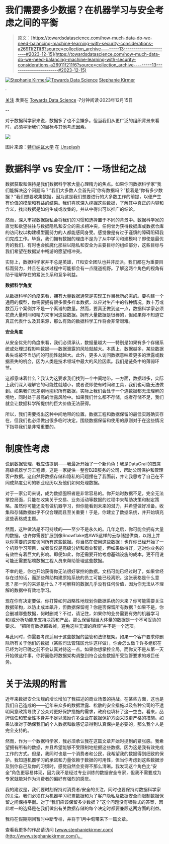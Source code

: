 # 我们需要多少数据？在机器学习与安全考虑之间的平衡

> 原文：[https://towardsdatascience.com/how-much-data-do-we-need-balancing-machine-learning-with-security-considerations-a26911f211f6?source=collection_archive---------13-----------------------#2023-12-15](https://towardsdatascience.com/how-much-data-do-we-need-balancing-machine-learning-with-security-considerations-a26911f211f6?source=collection_archive---------13-----------------------#2023-12-15)

[](https://medium.com/@s.kirmer?source=post_page-----a26911f211f6--------------------------------)[![Stephanie Kirmer](../Images/f9d9ef9167febde974c223dd4d8d6293.png)](https://medium.com/@s.kirmer?source=post_page-----a26911f211f6--------------------------------)[](https://towardsdatascience.com/?source=post_page-----a26911f211f6--------------------------------)[![Towards Data Science](../Images/a6ff2676ffcc0c7aad8aaf1d79379785.png)](https://towardsdatascience.com/?source=post_page-----a26911f211f6--------------------------------) [Stephanie Kirmer](https://medium.com/@s.kirmer?source=post_page-----a26911f211f6--------------------------------)

·

[关注](https://medium.com/m/signin?actionUrl=https%3A%2F%2Fmedium.com%2F_%2Fsubscribe%2Fuser%2Fa8dc77209ef3&operation=register&redirect=https%3A%2F%2Ftowardsdatascience.com%2Fhow-much-data-do-we-need-balancing-machine-learning-with-security-considerations-a26911f211f6&user=Stephanie+Kirmer&userId=a8dc77209ef3&source=post_page-a8dc77209ef3----a26911f211f6---------------------post_header-----------) 发表在 [Towards Data Science](https://towardsdatascience.com/?source=post_page-----a26911f211f6--------------------------------) ·7分钟阅读·2023年12月15日[](https://medium.com/m/signin?actionUrl=https%3A%2F%2Fmedium.com%2F_%2Fvote%2Ftowards-data-science%2Fa26911f211f6&operation=register&redirect=https%3A%2F%2Ftowardsdatascience.com%2Fhow-much-data-do-we-need-balancing-machine-learning-with-security-considerations-a26911f211f6&user=Stephanie+Kirmer&userId=a8dc77209ef3&source=-----a26911f211f6---------------------clap_footer-----------)

--

[](https://medium.com/m/signin?actionUrl=https%3A%2F%2Fmedium.com%2F_%2Fbookmark%2Fp%2Fa26911f211f6&operation=register&redirect=https%3A%2F%2Ftowardsdatascience.com%2Fhow-much-data-do-we-need-balancing-machine-learning-with-security-considerations-a26911f211f6&source=-----a26911f211f6---------------------bookmark_footer-----------)

对于数据科学家来说，数据多了也不会嫌多。但当我们从更广泛的组织背景来看时，必须平衡我们的目标与其他考虑因素。

![](../Images/ccb2f9c84b2ea2ce3ea71f26f3cf42db.png)

图片来源：[特尔纳瓦大学](https://unsplash.com/@trnavskauni?utm_source=medium&utm_medium=referral) 在 [Unsplash](https://unsplash.com/?utm_source=medium&utm_medium=referral)

# 数据科学 vs 安全/IT：一场世纪之战

数据获取和保持是我们数据科学家大量心理精力的焦点。如果你问数据科学家“我们能解决这个问题吗？”我们大多数人会首先问“你有数据吗？”接着是“你有多少数据？”我们想要收集数据，因为这是我们想要进行的大多数工作的前提，以便产生有价值的模型和有益的结果。我们喜欢深入挖掘这些数据，了解其中真正的内容和含义，找出数据是如何生成或收集的，并从中得出可以推广的结论。

然而，深入审视数据隐私会将我们的习惯和选择置于不同的背景中。数据科学家的直觉和欲望往往与数据隐私和安全的需求相冲突。任何曾为获得数据库或数据仓库的访问权以构建模型而努力的人都能感同身受。感觉像是有过于谨慎的障碍阻碍我们完成工作。毕竟，我们拥有数据的理由不是为了从中学习和建模吗？即使是最优秀的我们，有时也会妖魔化那些以隐私和安全为主要目标的组织部分，这些目标与我们希望在数据湖中畅游的愿望相冲突。

实际上，数据科学家并不总是英雄，IT和安全团队也并非反派。我们都在为重要目标而努力，并且在追求过程中可能都会有一点隧道视野。了解这两个角色的视角有助于理解存在的紧张关系和竞争利益。

**数据科学角度**

从数据科学的角度来看，拥有大量数据通常是实现工作目标所必需的。要构建一个通用的模型，你需要拥有很多很多样本数据，以应对生产中的各种情况。数十万或数百万个案例并不是一个离谱的数量。然而，要真正做到这一点，数据科学家必须花费大量时间和精力来审问这些数据。拥有大量数据是很棒的，但如果你不知道它真正代表什么及其来源，那么有效的数据科学工作将会非常艰难。

**安全角度**

从安全优先的角度来看，我们必须承认，数据量越大——特别是如果有多个存储系统或处理过程影响数据——数据泄露的风险就越大。本质上，数据越多，某些数据丢失或被不当访问的可能性就越大。此外，更多人访问数据意味着更多的泄露或数据丢失的机会，因为人类是技术领域中最大的风险因素。我们是链条中的薄弱环节。

这都意味着什么？我认为这要求我们找到一个中间地带。一方面，数据越多，实际上我们深入理解它的可能性就越小，或者说即使有时间和工具，我们也可能无法做到。如果我们无差别地囤积所有数据，实际上我们会处于一个连数据都无法理解的境地，同时处于最高的泄露风险中。如果我们什么都不存储，或者存储不足，我们就会让数据科学所提供的巨大价值无法获得。

所以，我们需要找出这种中间地带的位置。数据工程和数据保留的最佳实践确实存在，但我们也必须做出很多临时决定。围绕数据保留和使用的原则对于在这些情况下指导我们是非常重要的。

# 制度性考虑

说到数据管理，我应该提到——我最近开始了一个新角色！我是DataGrail的首席高级机器学习工程师，这是一家提供一整套B2B服务的公司，帮助公司保护和管理客户数据。这自然将数据存储和隐私的问题摆在了我面前，并让我思考了自己在不同成熟度公司的职业经历以及他们如何处理数据。

对于一家公司来说，成为数据囤积者是非常容易的。你开始时数据不足，完全无法掌控局面，只能在收集关于交易、业务活动等数据的过程中来帮助决策和制定策略。虽然你可能还没有做机器学习，但你能看到未来的潜力，并希望做好准备。收集和存储数据似乎不仅合理而且至关重要！于是，你建立了数据系统，并开始填充这些表格或主题。

然而，这种做法是不可持续的——至少不是永久的。几年之后，你可能会拥有大量的数据。也许你需要扩展到像Snowflake或AWS这样的云存储提供商，以跟上并以你需要的速度访问所有这些数据。你当然在使用这些数据！也许你已经开始了一个机器学习项目，或者仅仅是高级分析和商业智能，但如果做得好，这对你业务的有效性有着巨大的影响。即便如此，你还需要开始考虑基础设施的成本，更不用说可能还需要招聘数据工程人员来帮助管理这些数据。

不幸的是，你也开始获得你无法很好掌控的数据。文档可能已经过时了，如果曾经存在过的话，而那些帮助构建原始系统的员工可能已经离职。这张表格是什么意思？那一列的来源是什么？不可解释的数据几乎没有任何价值，因为你无法从不理解的数据中有效地学习。

现在你有决定要做。你打算如何战略性地规划你数据系统的未来？你可能需要关注数据架构，以防止成本飙升，但数据保留呢？你是否保留所有数据？如果不是，你会删减哪些数据，何时删减？不过，请记住，如果你的业务需要有效的机器学习和/或分析功能来支持决策和产品，那么保留相当大体量的数据是一个不可妥协的要求。 “把所有数据都丢掉，避免这些无谓的麻烦”并不是一个选项。

与此同时，你需要考虑适用于这些数据的监管和法律框架。如果一个客户要求你删除所有关于他们的数据（某些司法管辖区允许这样做），你会怎么做？许多组织在已经为时已晚之前不会认真对待这一点。如果你想掌控全局，而你又不是从第一天开始做这件事，你将面临将数据架构调整到符合这些数据所受监管要求的艰巨任务。

# 关于法规的附言

近年来数据安全法规的增长增加了我描述的商业场景的挑战。在某些方面，这也是我们自己造成的——近年来众多的数据泄露、松散的安全措施以及各种公司的不透明同意政策导致了公众对更好保护措施的需求，政府也填补了这一空白。看来，品牌信任和安全性本身并不足以激励许多企业在数据保护方面采取更严格的措施。如果法律对于确保我们的个人数据和敏感记录得到认真保护是必要的，那么我个人是完全支持的。

然而，作为一个数据科学家，我必须承认我在这篇文章开始时提到的紧张感。我希望拥有所有的数据，并且希望能够不受限制地挖掘这些数据，因为这是我有效完成工作的方式。但是，我同时也是一个消费者和公民，我希望我的数据得到细致的保护。我知道机器学习的承诺和力量依赖于数据的可用性，但当你考虑到这些数据涉及到你自己及你的习惯时，感觉自然会变得不那么清晰。我发现这个角色比“安全”角色更容易体现，因为我不是经过专业训练的数据安全专家，但我不需要成为专家就能对作为消费者的偏好有强烈的感觉。

我的建议是，我们要时刻保持对消费者/安全的关注，同时也要保持对数据科学家的关注。我们必须在为机器学习积累数据和为了客户隐私及数据安全而限制数据保留之间保持平衡。对于“我们应该保留多少数据？”这个问题没有银弹式的答案，因此唯一的选择是在我们做出有关数据存储的每个决定时都要兼顾这两方面的利益。

我将在假期期间暂时中断专栏，并将于1月中旬带来下一篇文章。

查看我更多的作品请访问 [www.stephaniekirmer.com](http://www.stephaniekirmer.com/)。
